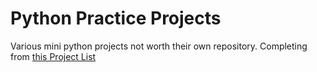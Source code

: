 # Python Practice Projects
Various mini python projects not worth their own repository.
Completing from [this Project List](https://github.com/amaliacontiero/CodeProjects)
